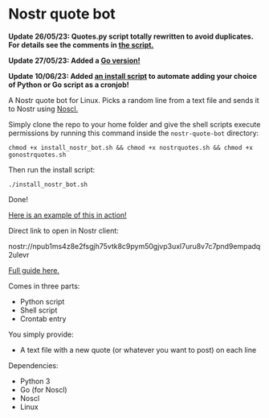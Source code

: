 # Nostr quote bot

**Update 26/05/23: Quotes.py script totally rewritten to avoid duplicates. For details see the comments in [the script.](https://github.com/xannythepleb/nostr-quote-bot/blob/main/quotes.py)**

**Update 27/05/23: Added a [Go version!](https://github.com/xannythepleb/nostr-quote-bot/blob/main/quotes.go)**

**Update 10/06/23: Added [an install script](https://github.com/xannythepleb/nostr-quote-bot/blob/main/install_nostr_bot.sh) to automate adding your choice of Python or Go script as a cronjob!**

A Nostr quote bot for Linux. Picks a random line from a text file and sends it to Nostr using [Noscl.](https://github.com/fiatjaf/noscl)

Simply clone the repo to your home folder and give the shell scripts execute permissions by running this command inside the `nostr-quote-bot` directory:

```
chmod +x install_nostr_bot.sh && chmod +x nostrquotes.sh && chmod +x gonostrquotes.sh
```

Then run the install script:

```
./install_nostr_bot.sh
```

Done!

[Here is an example of this in action!](https://primal.net/profile/npub1ms4z8e2fsgjh75vtk8c9pym50gjvp3uxl7uru8v7c7pnd9empadq2ulevr)

Direct link to open in Nostr client:

nostr://npub1ms4z8e2fsgjh75vtk8c9pym50gjvp3uxl7uru8v7c7pnd9empadq2ulevr

[Full guide here.](https://habla.news/a/naddr1qqnkummnw3ez6ut4da6x2uedvfhhgtts096xsmmw94eksetvdskhvetj0ykk2ctn0yqjzamnwvaz7tmjv4kxz7fww35x2mmjv9hxwetsd9kxcctswqhxxmmd9uqs7amnwvaz7tmw9eux6u3wwdjj7qglwaehxw309ahx7um5wghxymr0vd4hqmmhv4ezucmpwp5hgctv9uq3jamnwvaz7tmjv4kxz7fwwdhx7un59eek7cmfv9kz7qgewaehxw309aex2mrp0yhxzatnw3exjcmg9ehx2ap0qgs0plu8uaukh2r0ep95spajtfw7ugrdwfxx7cd23pfewk3emmh07kqrqsqqqa286tzjfv)

Comes in three parts:

* Python script
* Shell script
* Crontab entry

You simply provide:

* A text file with a new quote (or whatever you want to post) on each line

Dependencies:

* Python 3
* Go (for Noscl)
* Noscl
* Linux
